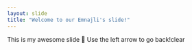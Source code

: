 ```yaml
---
layout: slide
title: "Welcome to our Emnajli's slide!"
---
```

This is my awesome slide :tada:
Use the left arrow to go back!clear
